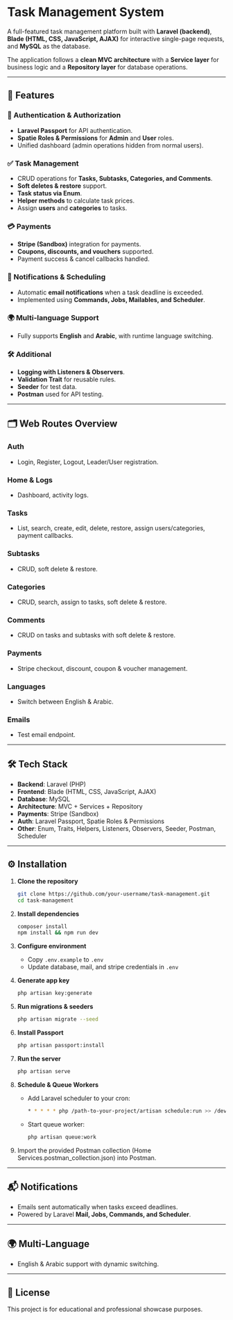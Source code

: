 # Task Management System

A full-featured task management platform built with **Laravel (backend)**, **Blade (HTML, CSS, JavaScript, AJAX)** for interactive single-page requests, and **MySQL** as the database.

The application follows a **clean MVC architecture** with a **Service layer** for business logic and a **Repository layer** for database operations.

---

## 🚀 Features

### 🔐 Authentication & Authorization
- **Laravel Passport** for API authentication.  
- **Spatie Roles & Permissions** for **Admin** and **User** roles.  
- Unified dashboard (admin operations hidden from normal users).  

### ✅ Task Management
- CRUD operations for **Tasks, Subtasks, Categories, and Comments**.  
- **Soft deletes & restore** support.  
- **Task status via Enum**.  
- **Helper methods** to calculate task prices.  
- Assign **users** and **categories** to tasks.  

### 💳 Payments
- **Stripe (Sandbox)** integration for payments.  
- **Coupons, discounts, and vouchers** supported.  
- Payment success & cancel callbacks handled.  

### 📧 Notifications & Scheduling
- Automatic **email notifications** when a task deadline is exceeded.  
- Implemented using **Commands, Jobs, Mailables, and Scheduler**.  

### 🌍 Multi-language Support
- Fully supports **English** and **Arabic**, with runtime language switching.  

### 🛠️ Additional
- **Logging with Listeners & Observers**.  
- **Validation Trait** for reusable rules.  
- **Seeder** for test data.  
- **Postman** used for API testing.  

---

## 🗂️ Web Routes Overview

### Auth
- Login, Register, Logout, Leader/User registration.  

### Home & Logs
- Dashboard, activity logs.  

### Tasks
- List, search, create, edit, delete, restore, assign users/categories, payment callbacks.  

### Subtasks
- CRUD, soft delete & restore.  

### Categories
- CRUD, search, assign to tasks, soft delete & restore.  

### Comments
- CRUD on tasks and subtasks with soft delete & restore.  

### Payments
- Stripe checkout, discount, coupon & voucher management.  

### Languages
- Switch between English & Arabic.  

### Emails
- Test email endpoint.  

---

## 🛠️ Tech Stack
- **Backend**: Laravel (PHP)  
- **Frontend**: Blade (HTML, CSS, JavaScript, AJAX)  
- **Database**: MySQL  
- **Architecture**: MVC + Services + Repository  
- **Payments**: Stripe (Sandbox)  
- **Auth**: Laravel Passport, Spatie Roles & Permissions  
- **Other**: Enum, Traits, Helpers, Listeners, Observers, Seeder, Postman, Scheduler  

---

## ⚙️ Installation

1. **Clone the repository**  
   ```bash
   git clone https://github.com/your-username/task-management.git
   cd task-management
   ```

2. **Install dependencies**  
   ```bash
   composer install
   npm install && npm run dev
   ```

3. **Configure environment**  
   - Copy `.env.example` to `.env`  
   - Update database, mail, and stripe credentials in `.env`  

4. **Generate app key**  
   ```bash
   php artisan key:generate
   ```

5. **Run migrations & seeders**  
   ```bash
   php artisan migrate --seed
   ```

6. **Install Passport**  
   ```bash
   php artisan passport:install
   ```

7. **Run the server**  
   ```bash
   php artisan serve
   ```

8. **Schedule & Queue Workers**  
   - Add Laravel scheduler to your cron:  
     ```bash
     * * * * * php /path-to-your-project/artisan schedule:run >> /dev/null 2>&1
     ```
   - Start queue worker:  
     ```bash
     php artisan queue:work
     ```
9. Import the provided Postman collection (Home Services.postman_collection.json) into Postman.


---

## 📬 Notifications
- Emails sent automatically when tasks exceed deadlines.  
- Powered by Laravel **Mail, Jobs, Commands, and Scheduler**.  

---

## 🌍 Multi-Language
- English & Arabic support with dynamic switching.  

---

## 📄 License
This project is for educational and professional showcase purposes.
